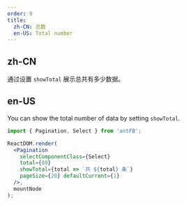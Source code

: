 ```yaml
---
order: 9
title:
  zh-CN: 总数
  en-US: Total number
---
```


## zh-CN

通过设置 `showTotal` 展示总共有多少数据。

## en-US

You can show the total number of data by setting `showTotal`.

````jsx
import { Pagination, Select } from 'antFB';

ReactDOM.render(
  <Pagination
    selectComponentClass={Select}
    total={80}
    showTotal={total => `共 ${total} 条`}
    pageSize={20} defaultCurrent={1}
  />,
  mountNode
);
````
